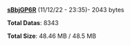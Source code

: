 [**sBbjGP6R**](/data/sBbjGP6R.txt) (11/12/22 - 23:35)- 2043 bytes

**Total Datas**: 8343

**Total Size**: 48.46 MB / 48.5 MB